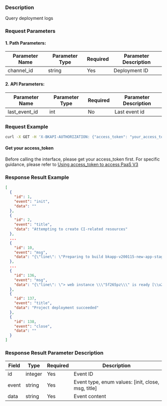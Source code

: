 ### Description
Query deployment logs

### Request Parameters

#### 1. Path Parameters:

| Parameter Name | Parameter Type | Required | Parameter Description |
| -------------- | -------------- | -------- | --------------------- |
| channel_id     | string         | Yes      | Deployment ID         |

#### 2. API Parameters:
| Parameter Name | Parameter Type | Required | Parameter Description |
| -------------- | -------------- | -------- | --------------------- |
| last_event_id     | int         | No      | Last event id         |

### Request Example
```bash
curl -X GET -H 'X-BKAPI-AUTHORIZATION: {"access_token": "your_access_token"}' http://bkapi.example.com/api/bkpaas3/prod/streams/{channel_id}/history_events
```

#### Get your access_token
Before calling the interface, please get your access_token first. For specific guidance, please refer to [Using access_token to access PaaS V3](https://bk.tencent.com/docs/markdown/PaaS3.0/topics/paas/access_token)

### Response Result Example
```json
[
  {
    "id": 1,
    "event": "init",
    "data": ""
  },
  {
    "id": 2,
    "event": "title",
    "data": "Attempting to create CI-related resources"
  },
  ...
  {
    "id": 10,
    "event": "msg",
    "data": "{\"line\": \"Preparing to build bkapp-v200115-new-app-stag ...\", \"stream\": \"STDOUT\"}"
  },
  ...
  {
    "id": 136,
    "event": "msg",
    "data": "{\"line\": \"> web instance \\\"5f265pz\\\" is ready [\\u2705]\", \"stream\": \"StreamType.STDOUT\"}"
  },
  {
    "id": 137,
    "event": "title",
    "data": "Project deployment succeeded"
  },
  {
    "id": 138,
    "event": "close",
    "data": ""
  }
]
```

### Response Result Parameter Description

| Field | Type    | Required | Description                                  |
| ----- | ------- | -------- | -------------------------------------------- |
| id    | integer | Yes      | Event ID                                     |
| event | string  | Yes      | Event type, enum values: [init, close, msg, title] |
| data  | string  | Yes      | Event content                                |